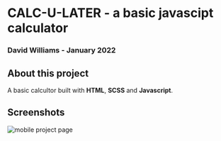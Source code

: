 # CALC-U-LATER - a basic javascipt calculator

### David Williams - January 2022

## About this project

A basic calcultor built with **HTML**, **SCSS** and **Javascript**.

## Screenshots

![mobile project page](./calc-screenshot.png)
